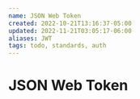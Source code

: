 ```yaml
---
name: JSON Web Token
created: 2022-10-21T13:16:37-05:00
updated: 2022-11-21T03:05:17-06:00
aliases: JWT
tags: todo, standards, auth
---
```

# JSON Web Token
